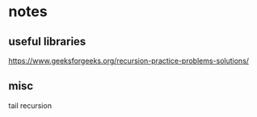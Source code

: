 # notes

## useful libraries

https://www.geeksforgeeks.org/recursion-practice-problems-solutions/

## misc

tail recursion
